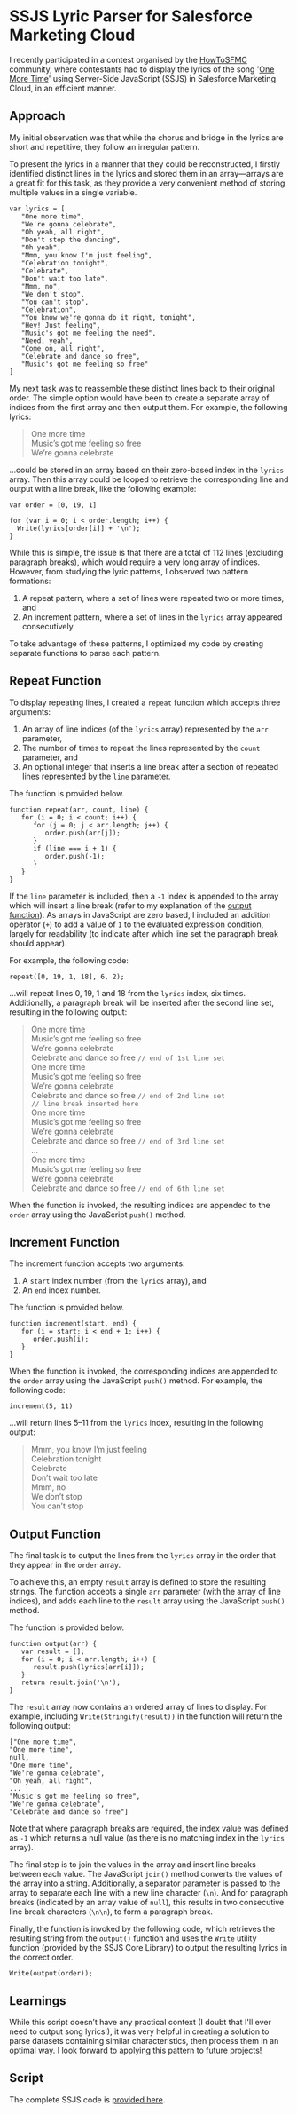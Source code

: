 # SSJS Lyric Parser for Salesforce Marketing Cloud

I recently participated in a contest organised by the [HowToSFMC](https://www.howtosfmc.com/) community, where contestants had to display the lyrics of the song '[One More Time](https://genius.com/Daft-punk-one-more-time-lyrics)' using Server-Side JavaScript (SSJS) in Salesforce Marketing Cloud, in an efficient manner.

## Approach
My initial observation was that while the chorus and bridge in the lyrics are short and repetitive, they follow an irregular pattern. 

To present the lyrics in a manner that they could be reconstructed, I firstly identified distinct lines in the lyrics and stored them in an array—arrays are a great fit for this task, as they provide a very convenient method of storing multiple values in a single variable.

```
var lyrics = [
   "One more time",
   "We're gonna celebrate",
   "Oh yeah, all right",
   "Don't stop the dancing",
   "Oh yeah",
   "Mmm, you know I'm just feeling",
   "Celebration tonight",
   "Celebrate",
   "Don't wait too late",
   "Mmm, no",
   "We don't stop",
   "You can't stop",
   "Celebration",
   "You know we're gonna do it right, tonight",
   "Hey! Just feeling",
   "Music's got me feeling the need",
   "Need, yeah",
   "Come on, all right",
   "Celebrate and dance so free",
   "Music's got me feeling so free"
]
```

My next task was to reassemble these distinct lines back to their original order. The simple option would have been to create a separate array of indices from the first array and then output them. For example, the following lyrics:

> One more time  
> Music’s got me feeling so free  
> We’re gonna celebrate  

…could be stored in an array based on their zero-based index in the `lyrics` array. Then this array could be looped to retrieve the corresponding line and output with a line break, like the following example:

```
var order = [0, 19, 1]

for (var i = 0; i < order.length; i++) {
  Write(lyrics[order[i]] + '\n');
}
```

While this is simple, the issue is that there are a total of 112 lines (excluding paragraph breaks), which would require a very long array of indices. However, from studying the lyric patterns, I observed two pattern formations:

1. A repeat pattern, where a set of lines were repeated two or more times, and
2. An increment pattern, where a set of lines in the `lyrics` array appeared consecutively.

To take advantage of these patterns, I optimized my code by creating separate functions to parse each pattern. 

## Repeat Function
To display repeating lines, I created a `repeat` function which accepts three arguments: 

1. An array of line indices (of the `lyrics` array) represented by the  `arr` parameter,
2. The number of times to repeat the lines represented by the  `count` parameter, and
3. An optional integer that inserts a line break after a section of repeated lines represented by the `line` parameter.

The function is provided below.

```
function repeat(arr, count, line) {
   for (i = 0; i < count; i++) {
      for (j = 0; j < arr.length; j++) {
         order.push(arr[j]);
      }
      if (line === i + 1) {
         order.push(-1);
      }
   }
}
```

If the `line` parameter is included, then a `-1` index is appended to the array which will insert a line break (refer to my explanation of the [output function](#output-function)). As arrays in JavaScript are zero based, I included an addition operator (`+`) to add a value of `1` to the evaluated expression condition, largely for readability (to indicate after which line set the paragraph break should appear).

For example, the following code:

```
repeat([0, 19, 1, 18], 6, 2);
```

…will repeat lines 0, 19, 1 and 18 from the `lyrics` index, six times. Additionally, a paragraph break will be inserted after the second line set, resulting in the following output:

> One more time  
> Music’s got me feeling so free  
> We’re gonna celebrate  
> Celebrate and dance so free `// end of 1st line set`  
> One more time  
> Music’s got me feeling so free  
> We’re gonna celebrate  
> Celebrate and dance so free `// end of 2nd line set`  
>  `// line break inserted here`  
> One more time  
> Music’s got me feeling so free  
> We’re gonna celebrate  
> Celebrate and dance so free  `// end of 3rd line set`  
> …  
> One more time  
> Music’s got me feeling so free  
> We’re gonna celebrate  
> Celebrate and dance so free `// end of 6th line set`  

When the function is invoked, the resulting indices are appended to the `order` array using the JavaScript `push()` method. 

## Increment Function
The increment function accepts two arguments:

1. A `start` index number (from the `lyrics` array), and
2. An `end` index number.

The function is provided below.

```
function increment(start, end) {
   for (i = start; i < end + 1; i++) {
      order.push(i);
   }
}
```

When the function is invoked, the corresponding indices are appended to the `order` array using the JavaScript `push()` method.  For example, the following code:

```
increment(5, 11)
```

…will return lines 5–11 from the `lyrics` index, resulting in the following output:

> Mmm, you know I’m just feeling  
> Celebration tonight  
> Celebrate  
> Don’t wait too late  
> Mmm, no  
> We don’t stop  
> You can’t stop  

## Output Function
The final task is to output the lines from the `lyrics` array in the order that they appear in the `order` array.

To achieve this, an empty `result` array is defined to store the resulting strings. The function accepts a single `arr` parameter (with the array of line indices), and adds each line to the `result` array using the JavaScript `push()` method. 
 
The function is provided below.

```
function output(arr) {
   var result = [];
   for (i = 0; i < arr.length; i++) {
      result.push(lyrics[arr[i]]);
   }
   return result.join('\n');
}
```

The `result` array now contains an ordered array of lines to display. For example, including  `Write(Stringify(result))` in the function will return the following output:

```
["One more time",
"One more time",
null,
"One more time",
"We're gonna celebrate",
"Oh yeah, all right",
...
"Music's got me feeling so free",
"We're gonna celebrate",
"Celebrate and dance so free"]
```

Note that where paragraph breaks are required, the index value was defined as `-1` which returns a null value (as there is no matching index in the `lyrics` array).

The final step is to join the values in the array and insert line breaks between each value. The JavaScript `join()` method converts the values of the array into a string. Additionally, a separator parameter is passed to the array to separate each line with a new line character (`\n`). And for paragraph breaks (indicated by an array value of `null`), this results in two consecutive line break characters (`\n\n`), to form a paragraph break.

Finally, the function is invoked by the following code, which retrieves the resulting string from the `output()` function and uses the `Write` utility function (provided by the SSJS Core Library) to output the resulting lyrics in the correct order.

```
Write(output(order));
```

## Learnings
While this script doesn’t have any practical context (I doubt that I'll ever need to output song lyrics!), it was very helpful in creating a solution to parse datasets containing similar characteristics, then process them in an optimal way. I look forward to applying this pattern to future projects! 

## Script
The complete SSJS code is [provided here](https://github.com/eliotharper/lyricparser/blob/master/main.js).